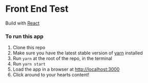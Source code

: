 # Front End Test
Build with [React](https://reactjs.org/)

### To run this app
1. Clone this repo
2. Make sure you have the latest stable version of [yarn](https://yarnpkg.com/lang/en/) installed
3. Run `yarn` at the root of the repo, in the terminal
4. Run `yarn start`
5. Load the app in a browser at [http://localhost:3000](http://localhost:3000)
6. Click around to your hearts content!